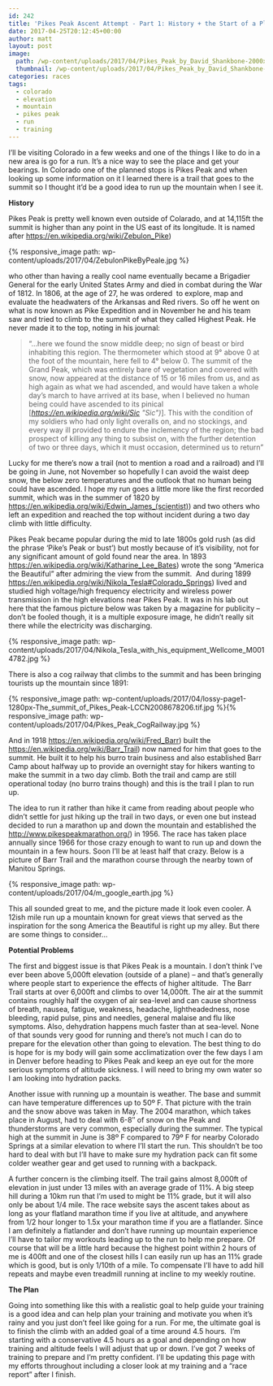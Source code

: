 ```yaml
---
id: 242
title: 'Pikes Peak Ascent Attempt - Part 1: History + the Start of a Plan'
date: 2017-04-25T20:12:45+00:00
author: matt
layout: post
image: 
  path: /wp-content/uploads/2017/04/Pikes_Peak_by_David_Shankbone-2000x1200.jpg
  thumbnail: /wp-content/uploads/2017/04/Pikes_Peak_by_David_Shankbone-300x225.jpg
categories: races
tags:
  - colorado
  - elevation
  - mountain
  - pikes peak
  - run
  - training
---
```

I&#8217;ll be visiting Colorado in a few weeks and one of the things I like to do in a new area is go for a run. It&#8217;s a nice way to see the place and get your bearings. In Colorado one of the planned stops is Pikes Peak and when looking up some information on it I learned there is a trail that goes to the summit so I thought it&#8217;d be a good idea to run up the mountain when I see it.<!--more-->

**History**

Pikes Peak is pretty well known even outside of Colarado, and at 14,115ft the summit is higher than any point in the US east of its longitude. It is named after https://en.wikipedia.org/wiki/Zebulon_Pike)

{% responsive_image path: wp-content/uploads/2017/04/ZebulonPikeByPeale.jpg %}

who other than having a really cool name eventually became a Brigadier General for the early United States Army and died in combat during the War of 1812. In 1806, at the age of 27, he was ordered  to explore, map and evaluate the headwaters of the Arkansas and Red rivers. So off he went on what is now known as Pike Expedition and in November he and his team saw and tried to climb to the summit of what they called Highest Peak. He never made it to the top, noting in his journal:

> &#8220;&#8230;here we found the snow middle deep; no sign of beast or bird inhabiting this region. The thermometer which stood at 9° above 0 at the foot of the mountain, here fell to 4° below 0. The summit of the Grand Peak, which was entirely bare of vegetation and covered with snow, now appeared at the distance of 15 or 16 miles from us, and as high again as what we had ascended, and would have taken a whole day&#8217;s march to have arrived at its base, when I believed no human being could have ascended to its pinical [_https://en.wikipedia.org/wiki/Sic "Sic")_]. This with the condition of my soldiers who had only light overalls on, and no stockings, and every way ill provided to endure the inclemency of the region; the bad prospect of killing any thing to subsist on, with the further detention of two or three days, which it must occasion, determined us to return&#8221;

Lucky for me there&#8217;s now a trail (not to mention a road and a railroad) and I&#8217;ll be going in June, not November so hopefully I can avoid the waist deep snow, the below zero temperatures and the outlook that no human being could have ascended. I hope my run goes a little more like the first recorded summit, which was in the summer of 1820 by https://en.wikipedia.org/wiki/Edwin_James_(scientist)) and two others who left an expedition and reached the top without incident during a two day climb with little difficulty.

Pikes Peak became popular during the mid to late 1800s gold rush (as did the phrase &#8216;Pike&#8217;s Peak or bust&#8217;) but mostly because of it&#8217;s visibility, not for any significant amount of gold found near the area. In 1893 https://en.wikipedia.org/wiki/Katharine_Lee_Bates) wrote the song &#8220;America the Beautiful&#8221; after admiring the view from the summit.  And during 1899 https://en.wikipedia.org/wiki/Nikola_Tesla#Colorado_Springs) lived and studied high voltage/high frequency electricity and wireless power transmission in the high elevations near Pikes Peak. It was in his lab out here that the famous picture below was taken by a magazine for publicity &#8211; don&#8217;t be fooled though, it is a multiple exposure image, he didn&#8217;t really sit there while the electricity was discharging.

{% responsive_image path: wp-content/uploads/2017/04/Nikola_Tesla_with_his_equipment_Wellcome_M0014782.jpg %}

There is also a cog railway that climbs to the summit and has been bringing tourists up the mountain since 1891:

{% responsive_image path: wp-content/uploads/2017/04/lossy-page1-1280px-The_summit_of_Pikes_Peak-LCCN2008678206.tif.jpg %}{% responsive_image path: wp-content/uploads/2017/04/Pikes_Peak_CogRailway.jpg %}

And in 1918 https://en.wikipedia.org/wiki/Fred_Barr) built the https://en.wikipedia.org/wiki/Barr_Trail) now named for him that goes to the summit. He built it to help his burro train business and also established Barr Camp about halfway up to provide an overnight stay for hikers wanting to make the summit in a two day climb. Both the trail and camp are still operational today (no burro trains though) and this is the trail I plan to run up.

The idea to run it rather than hike it came from reading about people who didn&#8217;t settle for just hiking up the trail in two days, or even one but instead decided to run a marathon up and down the mountain and established the http://www.pikespeakmarathon.org/) in 1956. The race has taken place annually since 1966 for those crazy enough to want to run up and down the mountain in a few hours. Soon I&#8217;ll be at least half that crazy. Below is a picture of Barr Trail and the marathon course through the nearby town of Manitou Springs.

{% responsive_image path: wp-content/uploads/2017/04/m_google_earth.jpg %}

This all sounded great to me, and the picture made it look even cooler. A 12ish mile run up a mountain known for great views that served as the inspiration for the song America the Beautiful is right up my alley. But there are some things to consider&#8230;

**Potential Problems**

The first and biggest issue is that Pikes Peak is a mountain. I don&#8217;t think I&#8217;ve ever been above 5,000ft elevation (outside of a plane) &#8211; and that&#8217;s generally where people start to experience the effects of higher altitude.  The Barr Trail starts at over 6,000ft and climbs to over 14,000ft. The air at the summit contains roughly half the oxygen of air sea-level and can cause shortness of breath, nausea, fatigue, weakness, headache, lightheadedness, nose bleeding, rapid pulse, pins and needles, general malaise and flu like symptoms. Also, dehydration happens much faster than at sea-level. None of that sounds very good for running and there&#8217;s not much I can do to prepare for the elevation other than going to elevation. The best thing to do is hope for is my body will gain some acclimatization over the few days I am in Denver before heading to Pikes Peak and keep an eye out for the more serious symptoms of altitude sickness. I will need to bring my own water so I am looking into hydration packs.

Another issue with running up a mountain is weather. The base and summit can have temperature differences up to 50º F. That picture with the train and the snow above was taken in May. The 2004 marathon, which takes place in August, had to deal with 6-8&#8243; of snow on the Peak and thunderstorms are very common, especially during the summer. The typical high at the summit in June is 38º F compared to 79º F for nearby Colorado Springs at a similar elevation to where I&#8217;ll start the run. This shouldn&#8217;t be too hard to deal with but I&#8217;ll have to make sure my hydration pack can fit some colder weather gear and get used to running with a backpack.

A further concern is the climbing itself. The trail gains almost 8,000ft of elevation in just under 13 miles with an average grade of 11%. A big steep hill during a 10km run that I&#8217;m used to might be 11% grade, but it will also only be about 1/4 mile. The race website says the ascent takes about as long as your flatland marathon time if you live at altitude, and anywhere from 1/2 hour longer to 1.5x your marathon time if you are a flatlander. Since I am definitely a flatlander and don&#8217;t have running up mountain experience I&#8217;ll have to tailor my workouts leading up to the run to help me prepare. Of course that will be a little hard because the highest point within 2 hours of me is 400ft and one of the closest hills I can easily run up has an 11% grade which is good, but is only 1/10th of a mile. To compensate I&#8217;ll have to add hill repeats and maybe even treadmill running at incline to my weekly routine.

**The Plan**

Going into something like this with a realistic goal to help guide your training is a good idea and can help plan your training and motivate you when it&#8217;s rainy and you just don&#8217;t feel like going for a run. For me, the ultimate goal is to finish the climb with an added goal of a time around 4.5 hours.  I&#8217;m starting with a conservative 4.5 hours as a goal and depending on how training and altitude feels I will adjust that up or down. I&#8217;ve got 7 weeks of training to prepare and I&#8217;m pretty confident. I&#8217;ll be updating this page with my efforts throughout including a closer look at my training and a &#8220;race report&#8221; after I finish.
